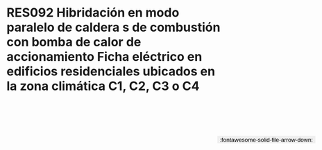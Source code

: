 
# RES092  Hibridación en modo paralelo de caldera s de combustión con bomba de calor de accionamiento Ficha eléctrico en edificios residenciales ubicados en la zona climática C1, C2, C3 o C4

<a href='../RES092  Hibridación en modo paralelo de caldera s de combustión con bomba de calor de accionamiento Ficha eléctrico en edificios residenciales ubicados en la zona climática C1, C2, C3 o C4.pdf' download>
<button class='md-button -primary' 
id='download-btn' style="position: fixed; top: 10%; right: 20px; 
        transform: translateY(-50%); z-index: 1000;  border: none; ">
:fontawesome-solid-file-arrow-down: 
</button>
</a>

<div 
    id='../RES092  Hibridación en modo paralelo de caldera s de combustión con bomba de calor de accionamiento Ficha eléctrico en edificios residenciales ubicados en la zona climática C1, C2, C3 o C4.pdf' 
    data-pdf-url='../RES092  Hibridación en modo paralelo de caldera s de combustión con bomba de calor de accionamiento Ficha eléctrico en edificios residenciales ubicados en la zona climática C1, C2, C3 o C4.pdf'
    style=' width: 100%; height: auto;overflow: auto;'>
</div>

